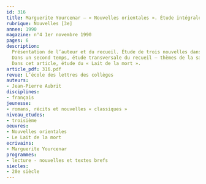 ```yaml
---
id: 316
title: Marguerite Yourcenar – « Nouvelles orientales ». Étude intégrale (2/4)
rubrique: Nouvelles [3e] 
annee: 1990
magazine: n°4 1er novembre 1990
pages: 6
description: 
  Présentation de l’auteur et du recueil. Étude de trois nouvelles dans un premier temps – « Comment Wang-Fô fut sauvé », « Le Lait de la mort », « La Veuve Aphrodissia ».
  Dans un second temps, étude transversale du recueil – thèmes de la sagesse orientale, du héros et de la mort, de l’amour, du merveilleux.
  Dans cet article, étude du « Lait de la mort ».
article_pdf: 316.pdf
revue: L’école des lettres des collèges
auteurs:
- Jean-Pierre Aubrit
disciplines:
- français
jeunesse:
- romans, récits et nouvelles « classiques »
niveau_etudes:
- troisième
oeuvres:
- Nouvelles orientales
- Le Lait de la mort
ecrivains:
- Marguerite Yourcenar
programmes:
- lecture - nouvelles et textes brefs
siecles:
- 20e siècle
---
```

